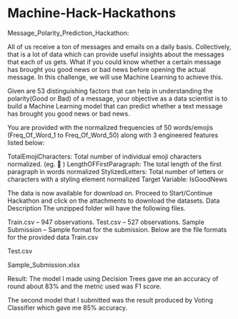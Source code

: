 # Machine-Hack-Hackathons
Message_Polarity_Prediction_Hackathon: 

All of us receive a ton of messages and emails on a daily basis. Collectively, that is a lot of data which can provide useful insights about the messages that each of us gets. What if you could know whether a certain message has brought you good news or bad news before opening the actual message. In this challenge, we will use Machine Learning to achieve this.

Given are 53 distinguishing factors that can help in understanding the polarity(Good or Bad) of a message,  your objective as a data scientist is to build a Machine Learning model that can predict whether a text message has brought you good news or bad news.

You are provided with the normalized frequencies of 50 words/emojis (Freq_Of_Word_1 to Freq_Of_Word_50) along with 3 engineered features listed below:

TotalEmojiCharacters: Total number of individual emoji characters normalized. (eg. 🙂 )
LengthOFFirstParagraph: The total length of the first paragraph in words normalized
StylizedLetters: Total number of letters or characters with a styling element normalized
Target Variable: IsGoodNews

The data is now available for download on. Proceed to Start/Continue Hackathon and click on the attachments to download the datasets.
Data Description
The unzipped folder will have the following files.

Train.csv – 947 observations.
Test.csv – 527 observations.
Sample Submission – Sample format for the submission.
Below are the file formats for the provided data
Train.csv


Test.csv


Sample_Submission.xlsx


Result:
The model I made using Decision Trees gave me an accuracy of round about 83% and the metric used was F1 score.

The second model that I submitted was the result produced by Voting Classifier which gave me 85% accuracy.


